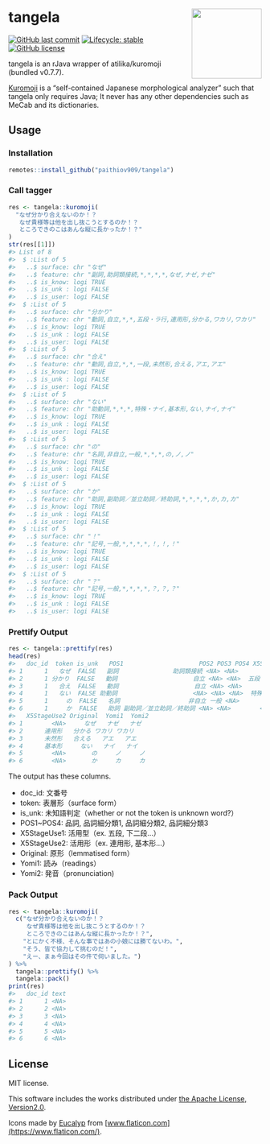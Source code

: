 
<!-- README.md is generated from README.Rmd. Please edit that file -->

# tangela <a href='https://paithiov909.github.io/tangela'><img src='https://rawcdn.githack.com/paithiov909/tangela/1eeac7579939bbd8de48bb81a2766549da18d61a/man/figures/logo.png' align="right" height="139" /></a>

<!-- badges: start -->

[![GitHub last
commit](https://img.shields.io/github/last-commit/paithiov909/tangela)](#)
[![Lifecycle:
stable](https://img.shields.io/badge/lifecycle-stable-green.svg)](https://lifecycle.r-lib.org/articles/stages.html#stable)
[![GitHub
license](https://img.shields.io/github/license/paithiov909/tangela)](https://github.com/paithiov909/tangela/blob/master/LICENSE)
<!-- badges: end -->

tangela is an rJava wrapper of atilika/kuromoji (bundled v0.7.7).

[Kuromoji](https://github.com/atilika/kuromoji) is a “self-contained
Japanese morphological analyzer” such that tangela only requires Java;
It never has any other dependencies such as MeCab and its dictionaries.

## Usage

### Installation

``` r
remotes::install_github("paithiov909/tangela")
```

### Call tagger

``` r
res <- tangela::kuromoji(
  "なぜ分かり合えないのか！？
   なぜ貴様等は他を出し抜こうとするのか！？
   ところできのこはあんな縦に長かったか！？"
)
str(res[[1]])
#> List of 8
#>  $ :List of 5
#>   ..$ surface: chr "なぜ"
#>   ..$ feature: chr "副詞,助詞類接続,*,*,*,*,なぜ,ナゼ,ナゼ"
#>   ..$ is_know: logi TRUE
#>   ..$ is_unk : logi FALSE
#>   ..$ is_user: logi FALSE
#>  $ :List of 5
#>   ..$ surface: chr "分かり"
#>   ..$ feature: chr "動詞,自立,*,*,五段・ラ行,連用形,分かる,ワカリ,ワカリ"
#>   ..$ is_know: logi TRUE
#>   ..$ is_unk : logi FALSE
#>   ..$ is_user: logi FALSE
#>  $ :List of 5
#>   ..$ surface: chr "合え"
#>   ..$ feature: chr "動詞,自立,*,*,一段,未然形,合える,アエ,アエ"
#>   ..$ is_know: logi TRUE
#>   ..$ is_unk : logi FALSE
#>   ..$ is_user: logi FALSE
#>  $ :List of 5
#>   ..$ surface: chr "ない"
#>   ..$ feature: chr "助動詞,*,*,*,特殊・ナイ,基本形,ない,ナイ,ナイ"
#>   ..$ is_know: logi TRUE
#>   ..$ is_unk : logi FALSE
#>   ..$ is_user: logi FALSE
#>  $ :List of 5
#>   ..$ surface: chr "の"
#>   ..$ feature: chr "名詞,非自立,一般,*,*,*,の,ノ,ノ"
#>   ..$ is_know: logi TRUE
#>   ..$ is_unk : logi FALSE
#>   ..$ is_user: logi FALSE
#>  $ :List of 5
#>   ..$ surface: chr "か"
#>   ..$ feature: chr "助詞,副助詞／並立助詞／終助詞,*,*,*,*,か,カ,カ"
#>   ..$ is_know: logi TRUE
#>   ..$ is_unk : logi FALSE
#>   ..$ is_user: logi FALSE
#>  $ :List of 5
#>   ..$ surface: chr "！"
#>   ..$ feature: chr "記号,一般,*,*,*,*,！,！,！"
#>   ..$ is_know: logi TRUE
#>   ..$ is_unk : logi FALSE
#>   ..$ is_user: logi FALSE
#>  $ :List of 5
#>   ..$ surface: chr "？"
#>   ..$ feature: chr "記号,一般,*,*,*,*,？,？,？"
#>   ..$ is_know: logi TRUE
#>   ..$ is_unk : logi FALSE
#>   ..$ is_user: logi FALSE
```

### Prettify Output

``` r
res <- tangela::prettify(res)
head(res)
#>   doc_id  token is_unk   POS1                     POS2 POS3 POS4 X5StageUse1
#> 1      1   なぜ  FALSE   副詞               助詞類接続 <NA> <NA>        <NA>
#> 2      1 分かり  FALSE   動詞                     自立 <NA> <NA>  五段・ラ行
#> 3      1   合え  FALSE   動詞                     自立 <NA> <NA>        一段
#> 4      1   ない  FALSE 助動詞                     <NA> <NA> <NA>  特殊・ナイ
#> 5      1     の  FALSE   名詞                   非自立 一般 <NA>        <NA>
#> 6      1     か  FALSE   助詞 副助詞／並立助詞／終助詞 <NA> <NA>        <NA>
#>   X5StageUse2 Original  Yomi1  Yomi2
#> 1        <NA>     なぜ   ナゼ   ナゼ
#> 2      連用形   分かる ワカリ ワカリ
#> 3      未然形   合える   アエ   アエ
#> 4      基本形     ない   ナイ   ナイ
#> 5        <NA>       の     ノ     ノ
#> 6        <NA>       か     カ     カ
```

The output has these columns.

-   doc\_id: 文番号
-   token: 表層形（surface form）
-   is\_unk: 未知語判定（whether or not the token is unknown word?）
-   POS1\~POS4: 品詞, 品詞細分類1, 品詞細分類2, 品詞細分類3
-   X5StageUse1: 活用型（ex. 五段, 下二段…）
-   X5StageUse2: 活用形（ex. 連用形, 基本形…）
-   Original: 原形（lemmatised form）
-   Yomi1: 読み（readings）
-   Yomi2: 発音（pronunciation)

### Pack Output

``` r
res <- tangela::kuromoji(
  c("なぜ分かり合えないのか！？
     なぜ貴様等は他を出し抜こうとするのか！？
     ところできのこはあんな縦に長かったか！？",
    "とにかく不様、そんな事ではあの小娘には勝てないわ。",
    "そう、皆で協力して挑むのだ！",
    "えー、まぁ今回はその件で伺いました。")
) %>% 
  tangela::prettify() %>% 
  tangela::pack()
print(res)
#>   doc_id text
#> 1      1 <NA>
#> 2      2 <NA>
#> 3      3 <NA>
#> 4      4 <NA>
#> 5      5 <NA>
#> 6      6 <NA>
```

## License

MIT license.

This software includes the works distributed under [the Apache License,
Version2.0](http://www.apache.org/licenses/LICENSE-2.0.html).

Icons made by [Eucalyp](https://www.flaticon.com/authors/eucalyp) from
[www.flaticon.com](https://www.flaticon.com/).
